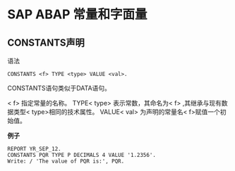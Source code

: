 SAP ABAP 常量和字面量
=========
## CONSTANTS声明
语法
```abap
CONSTANTS <f> TYPE <type> VALUE <val>.
```

CONSTANTS语句类似于DATA语句。

< f> 指定常量的名称。 TYPE< type> 表示常数，其命名为< f> ,其继承与现有数据类型< type>相同的技术属性。 VALUE< val> 为声明的常量名< f>赋值一个初始值。

**例子**
```abap
REPORT YR_SEP_12. 
CONSTANTS PQR TYPE P DECIMALS 4 VALUE '1.2356'. 
Write: / 'The value of PQR is:', PQR.
```